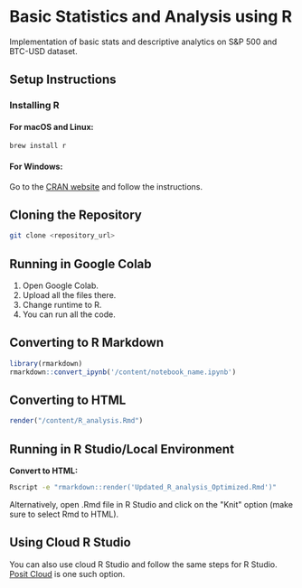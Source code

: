 # Basic Statistics and Analysis using R

Implementation of basic stats and descriptive analytics on S&P 500 and BTC-USD dataset.

## Setup Instructions

### Installing R

#### For macOS and Linux:
```bash
brew install r
```
#### For Windows:
Go to the [CRAN website](https://cran.r-project.org/) and follow the instructions.

## Cloning the Repository
```bash
git clone <repository_url>
```
## Running in Google Colab

1. Open Google Colab.
2. Upload all the files there.
3. Change runtime to R.
4. You can run all the code.

## Converting to R Markdown

```R
library(rmarkdown)
rmarkdown::convert_ipynb('/content/notebook_name.ipynb')
```
## Converting to HTML
```R
render("/content/R_analysis.Rmd")
```
## Running in R Studio/Local Environment

**Convert to HTML:**

   ```bash
   Rscript -e "rmarkdown::render('Updated_R_analysis_Optimized.Rmd')"
```
Alternatively, open .Rmd file in R Studio and click on the "Knit" option (make sure to select Rmd to HTML).
## Using Cloud R Studio

You can also use cloud R Studio and follow the same steps for R Studio. [Posit Cloud](https://posit.cloud/) is one such option.


